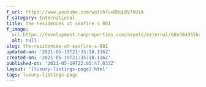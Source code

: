 ```yaml
---
f_url: https://www.youtube.com/watch?v=DNqLBV7kU1A
f_category: International
title: the residences at seafire s 801
f_image:
  url:https://development.nanproperties.com/assets/external/60a5849556c7de39e571a529_05.jpeg
  alt: null
slug: the-residences-at-seafire-s-801
updated-on: '2021-05-19T21:35:18.116Z'
created-on: '2021-05-19T21:35:18.116Z'
published-on: '2021-05-19T22:05:47.033Z'
layout: '[luxury-listings-page].html'
tags: luxury-listings-page
---
```



